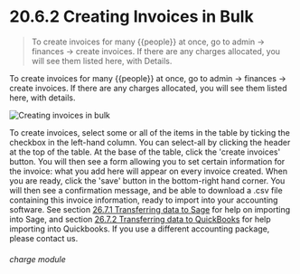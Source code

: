 # 20.6.2    Creating Invoices in Bulk

> To create invoices for many {{people}} at once, go to admin -> finances -> create invoices. If there are any charges allocated, you will see them listed here, with Details. 

To create invoices for many {{people}} at once, go to admin -> finances -> create invoices. If there are any charges allocated, you will see them listed here, with details. 

![Creating invoices in bulk](xxxxx.png)

To create invoices, select some or all of the items in the table by ticking the checkbox in the left-hand column. You can select-all by clicking the header at the top of the table. At the base of the table, click the 'create invoices' button. You will then see a form allowing you to set certain information for the invoice: what you add here will appear on every invoice created. When you are ready, click the 'save' button in the bottom-right hand corner. You will then see a confirmation message, and be able to download a .csv file containing this invoice information, ready to import into your accounting software. See section [26.7.1  Transferring data to Sage](/help/index/p/26.7.1) for help on importing into Sage, and section [26.7.2  Transferring data to QuickBooks](/help/indexp/26.7.2) for help importing into Quickbooks. If you use a different accounting package, please contact us. 

###### charge module

